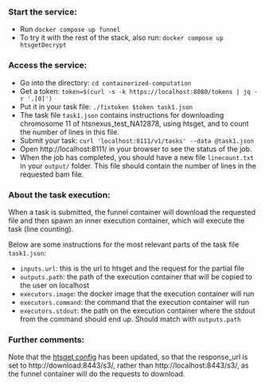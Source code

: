 ### Start the service:
- Run `docker compose up funnel`
- To try it with the rest of the stack, also run:
`docker compose up htsgetDecrypt`


### Access the service:
- Go into the directory: `cd containerized-computation`
- Get a token:
    `token=$(curl -s -k https://localhost:8080/tokens | jq -r '.[0]')`
- Put it in your task file:
     `./fixtoken $token task1.json`
- The task file `task1.json` contains instructions for downloading chromosome 11 of htsnexus_test_NA12878,
  using htsget, and to count the number of lines in this file.
- Submit your task: `curl 'localhost:8111/v1/tasks' --data @task1.json`
- Open http://localhost:8111/ in your browser to see the status of the job.
- When the job has completed, you should have a new file `linecount.txt` in your `output/`
  folder. This file should contain the number of lines in the requested bam file.


### About the task execution:
When a task is submitted, the funnel container will download the requested
file and then spawn an inner execution container, which will execute the task (line
counting).

Below are some instructions for the most relevant parts of the task file `task1.json`:
-  `inputs.url`: this is the url to htsget and the request for the partial file
-  `outputs.path`: the path of the execution container that will be copied to the user on localhost
-  `executors.image`: the docker image that the execution container will run
-  `executors.command`: the command that the execution container will run
-  `executors.stdout`: the path on the execution container where the stdout from the command should end up. Should match with `outputs.path`


### Further comments:
Note that the [htsget config](https://github.com/NBISweden/ejprd/blob/feat/add_containerized_compute/config/gdi-starter-kit/config/decrypt-config.toml#L17) has been updated, so that the response_url is set to http://download:8443/s3/,
rather than http://localhost:8443/s3/, as the funnel container will do the requests to download.